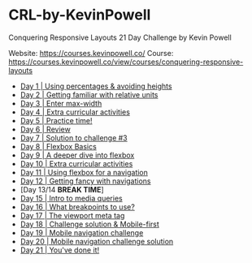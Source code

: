# CRL-by-KevinPowell

Conquering Responsive Layouts 21 Day Challenge by Kevin Powell

Website: <https://courses.kevinpowell.co/>
Course: <https://courses.kevinpowell.co/view/courses/conquering-responsive-layouts>

- [Day 1 | Using percentages & avoiding heights](./Day_01/)
- [Day 2 | Getting familiar with relative units](./Day_02/)
- [Day 3 | Enter max-width](./day_03/)
- [Day 4 | Extra curricular activities](./Day_04/)
- [Day 5 | Practice time!](./Day_05/)
- [Day 6 | Review](./Day_06/)
- [Day 7 | Solution to challenge #3](./Day_07/)
- [Day 8 | Flexbox Basics](./Day_08/)
- [Day 9 | A deeper dive into flexbox](./Day_09/)
- [Day 10 | Extra curricular activities](./Day_10/)
- [Day 11 | Using flexbox for a navigation](./Day_11/)
- [Day 12 | Getting fancy with navigations](./Day_12/)
- [Day 13/14 **BREAK TIME**]
- [Day 15 | Intro to media queries](./Day_15/)
- [Day 16 | What breakpoints to use?](./)
- [Day 17 | The viewport meta tag](./)
- [Day 18 | Challenge solution & Mobile-first](./)
- [Day 19 | Mobile navigation challenge](./)
- [Day 20 | Mobile navigation challenge solution](./)
- [Day 21 | You've done it!](./)
